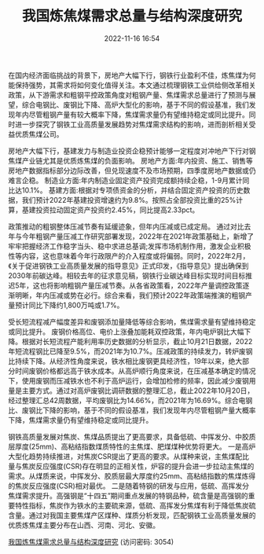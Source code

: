﻿---
title: 我国炼焦煤需求总量与结构深度研究
date: 2022-11-16 16:54
tags:
- 煤炭开采
updated: 
---

在国内经济面临挑战的背景下，房地产大幅下行，钢铁行业盈利不佳，炼焦煤为何能保持强势，其需求将如何变化值得关注。本文通过梳理钢铁工业供给侧改革相关政策，从下游需求和粗钢平控政策角度对粗钢产量、焦煤需求总量进行了预测与展望，综合电钢比、废钢比下降、高炉大型化的影响，基于不同的假设基准，我们发现年内尽管粗钢产量有较大概率下降，焦煤需求量仍有望维持稳定或同比提升。同时进一步探究了钢铁工业高质量发展趋势对焦煤需求结构的影响，进而剖析相关受益优质焦煤公司。

房地产大幅下行，基建发力与制造业投资企稳预计能够一定程度对冲地产下行对钢焦煤产业链尤其是优质炼焦煤的负面影响。
房地产方面:年内投资、施工、销售等房地产数据指标部分边际改善，但兑现速度不及市场预期，四季度房地产数据或仍难言企稳。
制造业方面:年内制造业固定资产投资完成额持续企稳，1-9月累计同比达10.1%。
基建方面:根据对专项债资金的分析，并结合固定资产投资的历史数据，我们预计2022年基建投资增速约为9.8%。按照占全部投资比重的25%计算，基建投资拉动固定资产投资约2.45%，同比提高2.33pct。
<!-- more -->
政策推动的粗钢整体压减节奏有延缓迹象，但年内压减或已成定局。
通过对比去年与今年粗钢产量压减工作研究部署发现，2022年在2021年政策基础上，新增了牢牢把握经济工作稳字当头、稳中求进总基调;发挥市场机制作用，激发企业积极性等内容，这也意味着今年行政限产的介入程度或将偏弱。同时，2022年2月，《关于促进钢铁工业高质量发展的指导意见》正式印发，《指导意见》提出确保到2030年前碳达峰。相较去年的征求意见稿，钢铁行业碳达峰目标实现时间目标推迟5年，这也将影响粗钢产量压减节奏。从各省政策看，2022年产量调控政策逐渐明晰，年内压减或势在必行。综合来看，我们预计2022年政策端推演的粗钢产量预计同比下降约1,800万吨或1.7%。

受长短流程减产幅度差异和废钢添加量降低等综合影响，焦煤需求量有望维持稳定或同比提升。
废钢价格高位、电价上涨叠加能耗双控政策，年内电炉钢比大幅下降。根据对长短流程产能利用率历史数据的分析显示，截止10月21日数据，2022年短流程钢比已降至9.5%，而2021年为10.7%。压减政策的持续发力，转炉废钢比持续下降。从经济性角度来说，铁水相比废钢更具经济性，19年以来，绝大部分时间废钢价格都远高于铁水成本。从高炉顺行角度来说，在压减基本确定的情况下，使用废钢而压减铁水也不利于高炉运行，会增加检修的频率，因此减少废钢用量是主要方式。通过对高炉废钢比调研数据的整理汇总，截止2022年10月20日，经过整理汇总42周数据，平均废钢比为14.66%，而2021年为16.69%。综合电钢比、废钢比下降的影响，基于不同的假设基准，我们发现年内尽管粗钢产量大概率下降，焦煤需求量仍有望维持稳定或同比提升。

钢铁高质量发展对焦炭、焦煤品质提出了更高要求，具备低硫、中挥发分、中胶质层厚度(25mm)、高粘结指数煤质特性的主焦煤、肥煤煤种优势将更大。
一是高炉大型化趋势持续推进，对焦炭CSR提出了更高的要求。从煤种来说，主焦煤配比量与焦炭反应强度(CSR)存在明显的正相关性，炉容的提升会进一步拉动主焦煤的需求。从煤质来说，中挥发分、胶质层最大厚度约25mm、高粘结指数的焦煤炼得的焦炭反应强度(CSR)相对最优。
二是随着特钢的研发与应用，低硫、高挥发分焦煤需求提升。高强钢是“十四五”期间重点发展的特钢品种，硫含量是高强钢的重要特性指标，焦炭作为铁水的主要硫来源，低硫、高挥发分焦煤有利于降低焦炭硫含量。通过对我国主要焦煤产区煤种、煤质分析发现，匹配钢铁工业高质量发展的优质炼焦煤主要分布在山西、河南、河北、安徽。

[我国炼焦煤需求总量与结构深度研究](https://url12.ctfile.com/f/3948612-724541444-6b499b?p=3054)
(访问密码: 3054)


